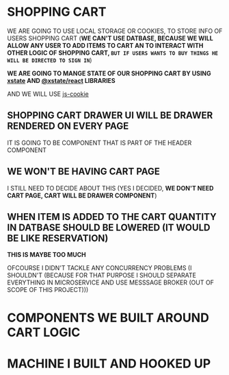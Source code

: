 # SHOPPING CART

WE ARE GOING TO USE LOCAL STORAGE OR COOKIES, TO STORE INFO OF USERS SHOPPING CART (**WE CAN'T USE DATBASE, BECAUSE WE WILL ALLOW ANY USER TO ADD ITEMS TO CART AN TO INTERACT WITH OTHER LOGIC OF SHOPPING CART, `BUT IF USERS WANTS TO BUY THINGS HE WILL BE DIRECTED TO SIGN IN`**)

**WE ARE GOING TO MANGE STATE OF OUR SHOPPING CART BY USING [xstate](https://www.npmjs.com/package/xstate) AND [@xstate/react](https://www.npmjs.com/package/@xstate/react) LIBRARIES**

AND WE WILL USE [js-cookie](https://www.npmjs.com/package/js-cookie)

## SHOPPING CART DRAWER UI WILL BE DRAWER RENDERED ON EVERY PAGE

IT IS GOING TO BE COMPONENT THAT IS PART OF THE HEADER COMPONENT

## WE WON'T BE HAVING CART PAGE

I STILL NEED TO DECIDE ABOUT THIS (YES I DECIDED, **WE DON'T NEED CART PAGE, CART WILL BE DRAWER COMPONENT**)

## WHEN ITEM IS ADDED TO THE CART QUANTITY IN DATBASE SHOULD BE LOWERED (IT WOULD BE LIKE RESERVATION)

**THIS IS MAYBE TOO MUCH**

OFCOURSE I DIDN'T TACKLE ANY CONCURRENCY PROBLEMS (I SHOULDN'T (BECAUSE FOR THAT PURPOSE I SHOULD SEPARATE EVERYTHING IN MICROSERVICE AND USE MESSSAGE BROKER (OUT OF SCOPE OF THIS PROJECT)))

# COMPONENTS WE BUILT AROUND CART LOGIC

# MACHINE I BUILT AND HOOKED UP